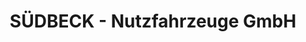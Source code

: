 ---
title: "SÜDBECK - Nutzfahrzeuge GmbH"
url: /bakum/suedbeck-nutzfahrzeuge-gmbh/
shop: Autowerkstatt
---